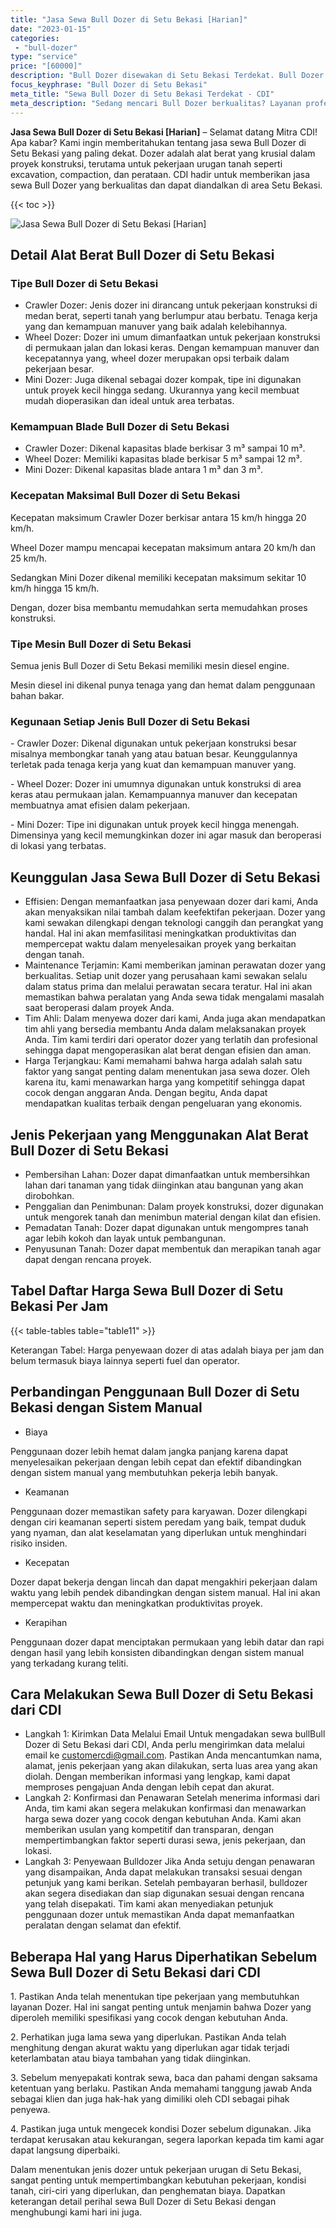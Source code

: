 ```yaml
---
title: "Jasa Sewa Bull Dozer di Setu Bekasi [Harian]"
date: "2023-01-15"
categories:
 - "bull-dozer"
type: "service"
price: "[60000]"
description: "Bull Dozer disewakan di Setu Bekasi Terdekat. Bull Dozer ini menjadi solusi utama dalam proyek pembangunan sebagai peralatan konstruksi powerful dan produktif. Segera konsultasikan kebutuhan Anda."
focus_keyphrase: "Bull Dozer di Setu Bekasi"
meta_title: "Sewa Bull Dozer di Setu Bekasi Terdekat - CDI"
meta_description: "Sedang mencari Bull Dozer berkualitas? Layanan profesional kami siap melayani dengan penawaran terbaik. Dapatkan penawaran sekarang."
---
```


**Jasa Sewa Bull Dozer di Setu Bekasi [Harian]** – Selamat datang Mitra CDI! Apa kabar? Kami ingin memberitahukan tentang jasa sewa Bull Dozer di Setu Bekasi yang paling dekat. Dozer adalah alat berat yang krusial dalam proyek konstruksi, terutama untuk pekerjaan urugan tanah seperti excavation, compaction, dan perataan. CDI hadir untuk memberikan jasa sewa Bull Dozer yang berkualitas dan dapat diandalkan di area Setu Bekasi.

{{< toc >}}

![Jasa Sewa Bull Dozer di Setu Bekasi [Harian]](/images/bull-dozer/bull-dozer-22.jpg)

## Detail Alat Berat Bull Dozer di Setu Bekasi

### Tipe Bull Dozer di Setu Bekasi

*   Crawler Dozer: Jenis dozer ini dirancang untuk pekerjaan konstruksi di medan berat, seperti tanah yang berlumpur atau berbatu. Tenaga kerja yang dan kemampuan manuver yang baik adalah kelebihannya.
*   Wheel Dozer: Dozer ini umum dimanfaatkan untuk pekerjaan konstruksi di permukaan jalan dan lokasi keras. Dengan kemampuan manuver dan kecepatannya yang, wheel dozer merupakan opsi terbaik dalam pekerjaan besar.
*   Mini Dozer: Juga dikenal sebagai dozer kompak, tipe ini digunakan untuk proyek kecil hingga sedang. Ukurannya yang kecil membuat mudah dioperasikan dan ideal untuk area terbatas.

### Kemampuan Blade Bull Dozer di Setu Bekasi

*   Crawler Dozer: Dikenal kapasitas blade berkisar 3 m³ sampai 10 m³.
*   Wheel Dozer: Memiliki kapasitas blade berkisar 5 m³ sampai 12 m³.
*   Mini Dozer: Dikenal kapasitas blade antara 1 m³ dan 3 m³.

### Kecepatan Maksimal Bull Dozer di Setu Bekasi

Kecepatan maksimum Crawler Dozer berkisar antara 15 km/h hingga 20 km/h.

Wheel Dozer mampu mencapai kecepatan maksimum antara 20 km/h dan 25 km/h.

Sedangkan Mini Dozer dikenal memiliki kecepatan maksimum sekitar 10 km/h hingga 15 km/h.

Dengan, dozer bisa membantu memudahkan serta memudahkan proses konstruksi.

### Tipe Mesin Bull Dozer di Setu Bekasi

Semua jenis Bull Dozer di Setu Bekasi memiliki mesin diesel engine.

Mesin diesel ini dikenal punya tenaga yang dan hemat dalam penggunaan bahan bakar.

### Kegunaan Setiap Jenis Bull Dozer di Setu Bekasi

\- Crawler Dozer: Dikenal digunakan untuk pekerjaan konstruksi besar misalnya membongkar tanah yang atau batuan besar. Keunggulannya terletak pada tenaga kerja yang kuat dan kemampuan manuver yang.

\- Wheel Dozer: Dozer ini umumnya digunakan untuk konstruksi di area keras atau permukaan jalan. Kemampuannya manuver dan kecepatan membuatnya amat efisien dalam pekerjaan.

\- Mini Dozer: Tipe ini digunakan untuk proyek kecil hingga menengah. Dimensinya yang kecil memungkinkan dozer ini agar masuk dan beroperasi di lokasi yang terbatas.

## Keunggulan Jasa Sewa Bull Dozer di Setu Bekasi

*   Effisien: Dengan memanfaatkan jasa penyewaan dozer dari kami, Anda akan menyaksikan nilai tambah dalam keefektifan pekerjaan. Dozer yang kami sewakan dilengkapi dengan teknologi canggih dan perangkat yang handal. Hal ini akan memfasilitasi meningkatkan produktivitas dan mempercepat waktu dalam menyelesaikan proyek yang berkaitan dengan tanah.
*   Maintenance Terjamin: Kami memberikan jaminan perawatan dozer yang berkualitas. Setiap unit dozer yang perusahaan kami sewakan selalu dalam status prima dan melalui perawatan secara teratur. Hal ini akan memastikan bahwa peralatan yang Anda sewa tidak mengalami masalah saat beroperasi dalam proyek Anda.
*   Tim Ahli: Dalam menyewa dozer dari kami, Anda juga akan mendapatkan tim ahli yang bersedia membantu Anda dalam melaksanakan proyek Anda. Tim kami terdiri dari operator dozer yang terlatih dan profesional sehingga dapat mengoperasikan alat berat dengan efisien dan aman.
*   Harga Terjangkau: Kami memahami bahwa harga adalah salah satu faktor yang sangat penting dalam menentukan jasa sewa dozer. Oleh karena itu, kami menawarkan harga yang kompetitif sehingga dapat cocok dengan anggaran Anda. Dengan begitu, Anda dapat mendapatkan kualitas terbaik dengan pengeluaran yang ekonomis.

## Jenis Pekerjaan yang Menggunakan Alat Berat Bull Dozer di Setu Bekasi

*   Pembersihan Lahan: Dozer dapat dimanfaatkan untuk membersihkan lahan dari tanaman yang tidak diinginkan atau bangunan yang akan dirobohkan.
*   Penggalian dan Penimbunan: Dalam proyek konstruksi, dozer digunakan untuk mengorek tanah dan menimbun material dengan kilat dan efisien.
*   Pemadatan Tanah: Dozer dapat digunakan untuk mengompres tanah agar lebih kokoh dan layak untuk pembangunan.
*   Penyusunan Tanah: Dozer dapat membentuk dan merapikan tanah agar dapat dengan rencana proyek.

## Tabel Daftar Harga Sewa Bull Dozer di Setu Bekasi Per Jam

{{< table-tables table="table11" >}}

Keterangan Tabel: Harga penyewaan dozer di atas adalah biaya per jam dan belum termasuk biaya lainnya seperti fuel dan operator.

## Perbandingan Penggunaan Bull Dozer di Setu Bekasi dengan Sistem Manual

*   Biaya

Penggunaan dozer lebih hemat dalam jangka panjang karena dapat menyelesaikan pekerjaan dengan lebih cepat dan efektif dibandingkan dengan sistem manual yang membutuhkan pekerja lebih banyak.
*   Keamanan

Penggunaan dozer memastikan safety para karyawan. Dozer dilengkapi dengan ciri keamanan seperti sistem peredam yang baik, tempat duduk yang nyaman, dan alat keselamatan yang diperlukan untuk menghindari risiko insiden.
*   Kecepatan

Dozer dapat bekerja dengan lincah dan dapat mengakhiri pekerjaan dalam waktu yang lebih pendek dibandingkan dengan sistem manual. Hal ini akan mempercepat waktu dan meningkatkan produktivitas proyek.
*   Kerapihan

Penggunaan dozer dapat menciptakan permukaan yang lebih datar dan rapi dengan hasil yang lebih konsisten dibandingkan dengan sistem manual yang terkadang kurang teliti.

## Cara Melakukan Sewa Bull Dozer di Setu Bekasi dari CDI

*   Langkah 1: Kirimkan Data Melalui Email
Untuk mengadakan sewa bullBull Dozer di Setu Bekasi dari CDI, Anda perlu mengirimkan data melalui email ke customercdi@gmail.com. Pastikan Anda mencantumkan nama, alamat, jenis pekerjaan yang akan dilakukan, serta luas area yang akan diolah. Dengan memberikan informasi yang lengkap, kami dapat memproses pengajuan Anda dengan lebih cepat dan akurat.
*   Langkah 2: Konfirmasi dan Penawaran
Setelah menerima informasi dari Anda, tim kami akan segera melakukan konfirmasi dan menawarkan harga sewa dozer yang cocok dengan kebutuhan Anda. Kami akan memberikan usulan yang kompetitif dan transparan, dengan mempertimbangkan faktor seperti durasi sewa, jenis pekerjaan, dan lokasi.
*   Langkah 3: Penyewaan Bulldozer
Jika Anda setuju dengan penawaran yang disampaikan, Anda dapat melakukan transaksi sesuai dengan petunjuk yang kami berikan. Setelah pembayaran berhasil, bulldozer akan segera disediakan dan siap digunakan sesuai dengan rencana yang telah disepakati. Tim kami akan menyediakan petunjuk penggunaan dozer untuk memastikan Anda dapat memanfaatkan peralatan dengan selamat dan efektif.

## Beberapa Hal yang Harus Diperhatikan Sebelum Sewa Bull Dozer di Setu Bekasi dari CDI

1\.  Pastikan Anda telah menentukan tipe pekerjaan yang membutuhkan layanan Dozer. Hal ini sangat penting untuk menjamin bahwa Dozer yang diperoleh memiliki spesifikasi yang cocok dengan kebutuhan Anda.

2\.  Perhatikan juga lama sewa yang diperlukan. Pastikan Anda telah menghitung dengan akurat waktu yang diperlukan agar tidak terjadi keterlambatan atau biaya tambahan yang tidak diinginkan.

3\.  Sebelum menyepakati kontrak sewa, baca dan pahami dengan saksama ketentuan yang berlaku. Pastikan Anda memahami tanggung jawab Anda sebagai klien dan juga hak-hak yang dimiliki oleh CDI sebagai pihak penyewa.

4\.  Pastikan juga untuk mengecek kondisi Dozer sebelum digunakan. Jika terdapat kerusakan atau kekurangan, segera laporkan kepada tim kami agar dapat langsung diperbaiki.

Dalam menentukan jenis dozer untuk pekerjaan urugan di Setu Bekasi, sangat penting untuk mempertimbangkan kebutuhan pekerjaan, kondisi tanah, ciri-ciri yang diperlukan, dan penghematan biaya. Dapatkan keterangan detail perihal sewa Bull Dozer di Setu Bekasi dengan menghubungi kami hari ini juga.